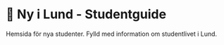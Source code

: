 # 💚 Ny i Lund - Studentguide

Hemsida för nya studenter. Fylld med information om studentlivet i Lund.
